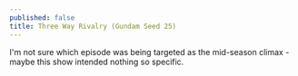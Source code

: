 ```yaml
---
published: false
title: Three Way Rivalry (Gundam Seed 25)
---
```

I'm not sure which episode was being targeted as the mid-season climax - maybe this show intended nothing so specific.